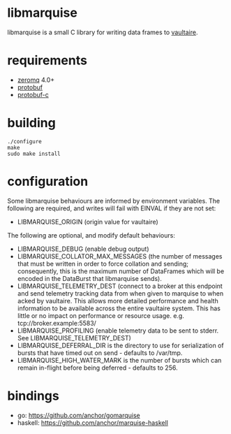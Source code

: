 libmarquise
===========

libmarquise is a small C library for writing data frames to
[vaultaire][0]. 

requirements
============

 - [zeromq][1] 4.0+
 - [protobuf][2]
 - [protobuf-c][3]

building
========

	./configure
	make
	sudo make install

configuration
=============

Some libmarquise behaviours are informed by environment variables. The
following are required, and writes will fail with EINVAL if they are not
set:

 - LIBMARQUISE_ORIGIN (origin value for vaultaire)

The following are optional, and modify default behaviours:

 - LIBMARQUISE_DEBUG (enable debug output)
 - LIBMARQUISE_COLLATOR_MAX_MESSAGES (the number of messages that must
   be written in order to force collation and sending; consequently,
   this is the maximum number of DataFrames which will be encoded in the
   DataBurst that libmarquise sends).
 - LIBMARQUISE_TELEMETRY_DEST (connect to a broker at this endpoint 
   and send telemetry tracking data from when given to marquise to when
   acked by vaultaire. This allows more detailed performance and health 
   information to be available across the entire vaultaire system.
   This has little or no impact on performance or resource usage.
   e.g. tcp://broker.example:5583/
 - LIBMARQUISE_PROFILING (enable telemetry data to be sent to stderr.
   See LIBMARQUISE_TELEMETRY_DEST)
 - LIBMARQUISE_DEFERRAL_DIR is the directory to use for serialization of
   bursts that have timed out on send - defaults to /var/tmp.
 - LIBMARQUISE_HIGH_WATER_MARK is the number of bursts which can remain
   in-flight before being deferred - defaults to 256.

bindings
========

 - go: https://github.com/anchor/gomarquise
 - haskell: https://github.com/anchor/marquise-haskell

[0]: https://github.com/anchor/vaultaire
[1]: http://zeromq.org/
[2]: https://code.google.com/p/protobuf/
[3]: https://code.google.com/p/protobuf-c/

